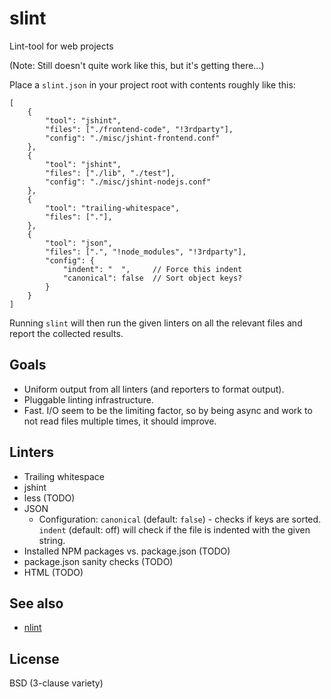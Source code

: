 slint
=====

Lint-tool for web projects

(Note: Still doesn't quite work like this, but it's getting there...)

Place a `slint.json` in your project root with contents roughly like this:

    [
        {
            "tool": "jshint",
            "files": ["./frontend-code", "!3rdparty"],
            "config": "./misc/jshint-frontend.conf"
        },
        {
            "tool": "jshint",
            "files": ["./lib", "./test"],
            "config": "./misc/jshint-nodejs.conf"
        },
        {
            "tool": "trailing-whitespace",
            "files": ["."],
        },
        {
            "tool": "json",
            "files": [".", "!node_modules", "!3rdparty"],
			"config": {
				"indent": "  ",     // Force this indent
				"canonical": false  // Sort object keys?
			}
        }
    ]

Running `slint` will then run the given linters on all the relevant files and
report the collected results.

Goals
-----

 * Uniform output from all linters (and reporters to format output).
 * Pluggable linting infrastructure.
 * Fast. I/O seem to be the limiting factor, so by being async and work to not
   read files multiple times, it should improve.

Linters
-------

 * Trailing whitespace
 * jshint
 * less (TODO)
 * JSON
   * Configuration: `canonical` (default: `false`) - checks if keys are sorted.
	 `indent` (default: off) will check if the file is indented with the given
	 string.
 * Installed NPM packages vs. package.json (TODO)
 * package.json sanity checks (TODO)
 * HTML (TODO)

See also
--------

 * [nlint](https://github.com/codenothing/Nlint)

License
-------

BSD (3-clause variety)
